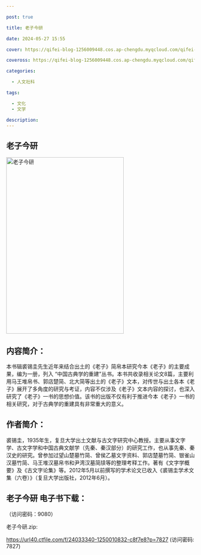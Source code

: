 ```yaml
---

post: true

title: 老子今研

date: 2024-05-27 15:55

cover: https://qifei-blog-1256009448.cos.ap-chengdu.myqcloud.com/qifei-blog/65ffec2a9f345e8d03d8aee3.jpg

coveross: https://qifei-blog-1256009448.cos.ap-chengdu.myqcloud.com/qifei-blog/65ffec2a9f345e8d03d8aee3.jpg

categories:

  - 人文社科

tags:

  - 文化
  - 文学

description:
---
```


## 老子今研
<img alt="老子今研 " class="aligncenter loading" data-was-processed="true" decoding="async" fetchpriority="high" height="471" src="https://qifei-blog-1256009448.cos.ap-chengdu.myqcloud.com/qifei-blog/65ffec2a9f345e8d03d8aee3.jpg " style="cursor: zoom-in;" width="314"/>

## 内容简介：

本书辑裘锡圭先生近年来结合出土的《老子》简帛本研究今本《老子》的主要成果，编为一册，列入 “中国古典学的重建”丛书。本书共收录相关论文8篇，主要利用马王堆帛书、郭店楚简、北大简等出土的《老子》文本，对传世与出土各本《老子》展开了多角度的研究与考证，内容不仅涉及《老子》文本内容的探讨，也深入研究了《老子》一书的思想价值。该书的出版不仅有利于推进今本《老子》一书的相关研究，对于古典学的重建具有非常重大的意义。

## 作者简介：

裘锡圭，1935年生，复旦大学出土文献与古文字研究中心教授。主要从事文字学、古文字学和中国古典文献学（先秦、秦汉部分）的研究工作，也从事先秦、秦汉史的研究。曾参加过望山楚墓竹简、曾侯乙墓文字资料、郭店楚墓竹简、银雀山汉墓竹简、马王堆汉墓帛书和尹湾汉墓简牍等的整理考释工作。著有《文字学概要》及《古文字论集》等。2012年5月以前撰写的学术论文已收入《裘锡圭学术文集（六卷）》（复旦大学出版社，2012年6月）。

## 老子今研 电子书下载：

 （访问密码：9080）

老子今研.zip: 

https://url40.ctfile.com/f/24033340-1250010832-c8f7e8?p=7827 (访问密码: 7827)
